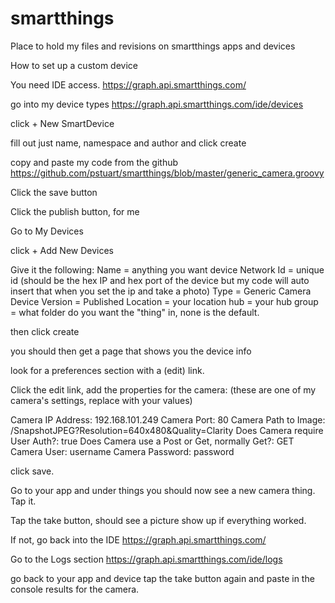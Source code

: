 smartthings
===========

Place to hold my files and revisions on smartthings apps and devices


How to set up a custom device



You need IDE access. https://graph.api.smartthings.com/

go into my device types https://graph.api.smartthings.com/ide/devices

click + New SmartDevice

fill out just name, namespace and author and click create

copy and paste my code from the github https://github.com/pstuart/smartthings/blob/master/generic_camera.groovy

Click the save button

Click the publish button, for me

Go to My Devices

click + Add New Devices

Give it the following:
Name = anything you want
device Network Id = unique id (should be the hex IP and hex port of the device but my code will auto insert that when you set the ip and take a photo)
Type = Generic Camera Device
Version = Published
Location = your location
hub = your hub
group = what folder do you want the "thing" in, none is the default.

then click create

you should then get a page that shows you the device info

look for a preferences section with a (edit) link.

Click the edit link, add the properties for the camera: (these are one of my camera's settings, replace with your values)

Camera IP Address: 192.168.101.249
Camera Port: 80
Camera Path to Image: /SnapshotJPEG?Resolution=640x480&Quality=Clarity
Does Camera require User Auth?: true
Does Camera use a Post or Get, normally Get?: GET
Camera User: username
Camera Password: password

click save.

Go to your app and under things you should now see a new camera thing. Tap it.

Tap the take button, should see a picture show up if everything worked.

If not, go back into the IDE https://graph.api.smartthings.com/

Go to the Logs section https://graph.api.smartthings.com/ide/logs

go back to your app and device tap the take button again and paste in the console results for the camera.
